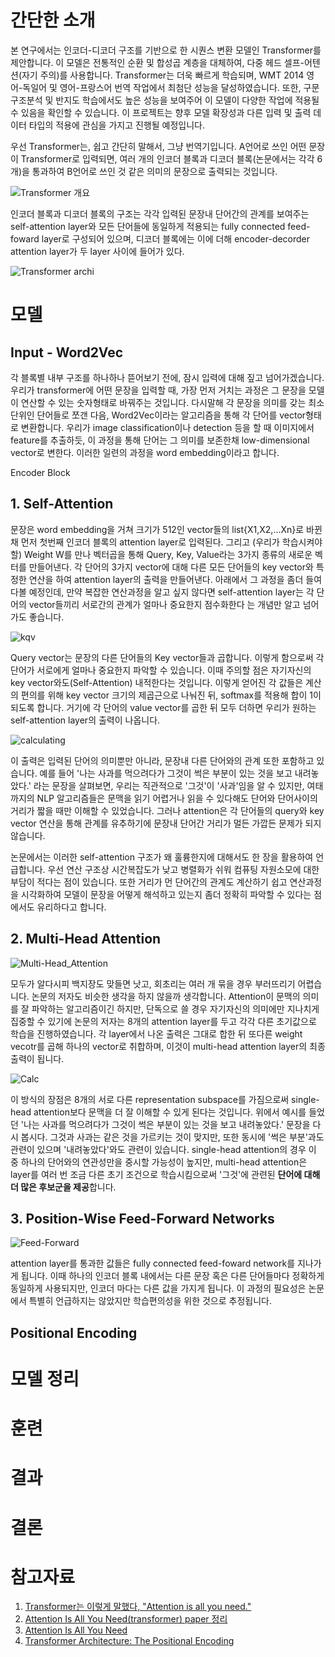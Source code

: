 # 간단한 소개

본 연구에서는 인코더-디코더 구조를 기반으로 한 시퀀스 변환 모델인 Transformer를 제안합니다. 이 모델은 전통적인 순환 및 합성곱 계층을 대체하여, 다중 헤드 셀프-어텐션(자기 주의)를 사용합니다. Transformer는 더욱 빠르게 학습되며, WMT 2014 영어-독일어 및 영어-프랑스어 번역 작업에서 최첨단 성능을 달성하였습니다. 또한, 구문 구조분석 및 반지도 학습에서도 높은 성능을 보여주어 이 모델이 다양한 작업에 적용될 수 있음을 확인할 수 있습니다. 이 프로젝트는 향후 모델 확장성과 다른 입력 및 출력 데이터 타입의 적용에 관심을 가지고 진행될 예정입니다.

우선 Transformer는, 쉽고 간단히 말해서, 그냥 번역기입니다. A언어로 쓰인 어떤 문장이 Transformer로 입력되면, 여러 개의 인코더 블록과 디코더 블록(논문에서는 각각 6개)을 통과하여 B언어로 쓰인 것 같은 의미의 문장으로 출력되는 것입니다.

![Transformer 개요](./img/tm1-3.gif)

인코더 블록과 디코더 블록의 구조는 각각 입력된 문장내 단어간의 관계를 보여주는 self-attention layer와 모든 단어들에 동일하게 적용되는 fully connected feed-foward layer로 구성되어 있으며, 디코더 블록에는 이에 더해 encoder-decorder attention layer가 두 layer 사이에 들어가 있다.

![Transformer archi](./img/t03-1.png)

# 모델

## Input - Word2Vec

각 블록별 내부 구조를 하나하나 뜯어보기 전에, 잠시 입력에 대해 짚고 넘어가겠습니다. 우리가 transformer에 어떤 문장을 입력할 때, 가장 먼저 거치는 과정은 그 문장을 모델이 연산할 수 있는 숫자형태로 바꿔주는 것입니다. 다시말해 각 문장을 의미를 갖는 최소 단위인 단어들로 쪼갠 다음, Word2Vec이라는 알고리즘을 통해 각 단어를 vector형태로 변환합니다. 우리가 image classification이나 detection 등을 할 때 이미지에서 feature를 추출하듯, 이 과정을 통해 단어는 그 의미를 보존한채 low-dimensional vector로 변한다. 이러한 일련의 과정을 word embedding이라고 합니다.

Encoder Block

## 1. Self-Attention

문장은 word embedding을 거쳐 크기가 512인 vector들의 list{X1,X2,...Xn}로 바뀐채 먼저 첫번째 인코더 블록의 attention layer로 입력된다. 그리고 (우리가 학습시켜야할) Weight W를 만나 벡터곱을 통해 Query, Key, Value라는 3가지 종류의 새로운 벡터를 만들어낸다. 각 단어의 3가지 vector에 대해 다른 모든 단어들의 key vector와 특정한 연산을 하여 attention layer의 출력을 만들어낸다. 아래에서 그 과정을 좀더 들여다볼 예정인데, 만약 복잡한 연산과정을 알고 싶지 않다면 self-attention layer는 각 단어의 vector들끼리 서로간의 관계가 얼마나 중요한지 점수화한다 는 개념만 알고 넘어가도 좋습니다.

![kqv](./img/qkv.png)

Query vector는 문장의 다른 단어들의 Key vector들과 곱합니다. 이렇게 함으로써 각 단어가 서로에게 얼마나 중요한지 파악할 수 있습니다. 이때 주의할 점은 자기자신의 key vector와도(Self-Attention) 내적한다는 것입니다. 이렇게 얻어진 각 값들은 계산의 편의를 위해 key vector 크기의 제곱근으로 나눠진 뒤, softmax를 적용해 합이 1이 되도록 합니다. 거기에 각 단어의 value vector를 곱한 뒤 모두 더하면 우리가 원하는 self-attention layer의 출력이 나옵니다.

![calculating](./img/calc.png)

이 출력은 입력된 단어의 의미뿐만 아니라, 문장내 다른 단어와의 관계 또한 포함하고 있습니다. 예를 들어 '나는 사과를 먹으려다가 그것이 썩은 부분이 있는 것을 보고 내려놓았다.' 라는 문장을 살펴보면, 우리는 직관적으로 '그것'이 '사과'임을 알 수 있지만, 여태까지의 NLP 알고리즘들은 문맥을 읽기 어렵거나 읽을 수 있다해도 단어와 단어사이의 거리가 짧을 때만 이해할 수 있었습니다. 그러나 attention은 각 단어들의 query와 key vector 연산을 통해 관계를 유추하기에 문장내 단어간 거리가 멀든 가깝든 문제가 되지 않습니다.

논문에서는 이러한 self-attention 구조가 왜 훌륭한지에 대해서도 한 장을 활용하여 언급합니다. 우선 연산 구조상 시간복잡도가 낮고 병렬화가 쉬워 컴퓨팅 자원소모에 대한 부담이 적다는 점이 있습니다. 또한 거리가 먼 단어간의 관계도 계산하기 쉽고 연산과정을 시각화하여 모델이 문장을 어떻게 해석하고 있는지 좀더 정확히 파악할 수 있다는 점에서도 유리하다고 합니다.

## 2. Multi-Head Attention

![Multi-Head_Attention](./img/multi-head.png)

모두가 알다시피 백지장도 맞들면 낫고, 회초리는 여러 개 묶을 경우 부러뜨리기 어렵습니다. 논문의 저자도 비슷한 생각을 하지 않을까 생각합니다. Attention이 문맥의 의미를 잘 파악하는 알고리즘이긴 하지만, 단독으로 쓸 경우 자기자신의 의미에만 지나치게 집중할 수 있기에 논문의 저자는 8개의 attention layer를 두고 각각 다른 초기값으로 학습을 진행하였습니다. 각 layer에서 나온 출력은 그대로 합한 뒤 또다른 weight vecotr를 곱해 하나의 vector로 취합하며, 이것이 multi-head attention layer의 최종 출력이 됩니다.

![Calc](./img/cal_multi-head.png)

이 방식의 장점은 8개의 서로 다른 representation subspace를 가짐으로써 single-head attention보다 문맥을 더 잘 이해할 수 있게 된다는 것입니다. 위에서 예시를 들었던 '나는 사과를 먹으려다가 그것이 썩은 부분이 있는 것을 보고 내려놓았다.' 문장을 다시 봅시다. 그것과 사과는 같은 것을 가르키는 것이 맞지만, 또한 동시에 '썩은 부분'과도 관련이 있으며 '내려놓았다'와도 관련이 있습니다. single-head attention의 경우 이 중 하나의 단어와의 연관성만을 중시할 가능성이 높지만, multi-head attention은 layer를 여러 번 조금 다른 초기 조건으로 학습시킴으로써 '그것'에 관련된 **단어에 대해 더 많은 후보군을 제공**합니다.

## 3. Position-Wise Feed-Forward Networks

![Feed-Forward](./img/feed-forward.png)

attention layer를 통과한 값들은 fully connected feed-foward network를 지나가게 됩니다. 이때 하나의 인코더 블록 내에서는 다른 문장 혹은 다른 단어들마다 정확하게 동일하게 사용되지만, 인코더 마다는 다른 값을 가지게 됩니다. 이 과정의 필요성은 논문에서 특별히 언급하지는 않았지만 학습편의성을 위한 것으로 추정됩니다.

## Positional Encoding

# 모델 정리

# 훈련

# 결과

# 결론

# 참고자료

1. [Transformer는 이렇게 말했다, "Attention is all you need."](https://blog.promedius.ai/transformer/)
2. [Attention Is All You Need(transformer) paper 정리](https://omicro03.medium.com/attention-is-all-you-need-transformer-paper-%EC%A0%95%EB%A6%AC-83066192d9ab)
3. [Attention Is All You Need](https://arxiv.org/abs/1706.03762)
4. [Transformer Architecture: The Positional Encoding](https://kazemnejad.com/blog/transformer_architecture_positional_encoding/)
